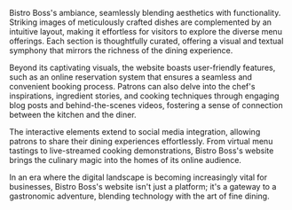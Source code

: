 Bistro Boss's ambiance, seamlessly blending aesthetics with functionality. Striking images of meticulously crafted dishes are complemented by an intuitive layout, making it effortless for visitors to explore the diverse menu offerings. Each section is thoughtfully curated, offering a visual and textual symphony that mirrors the richness of the dining experience.

Beyond its captivating visuals, the website boasts user-friendly features, such as an online reservation system that ensures a seamless and convenient booking process. Patrons can also delve into the chef's inspirations, ingredient stories, and cooking techniques through engaging blog posts and behind-the-scenes videos, fostering a sense of connection between the kitchen and the diner.

The interactive elements extend to social media integration, allowing patrons to share their dining experiences effortlessly. From virtual menu tastings to live-streamed cooking demonstrations, Bistro Boss's website brings the culinary magic into the homes of its online audience.

In an era where the digital landscape is becoming increasingly vital for businesses, Bistro Boss's website isn't just a platform; it's a gateway to a gastronomic adventure, blending technology with the art of fine dining.